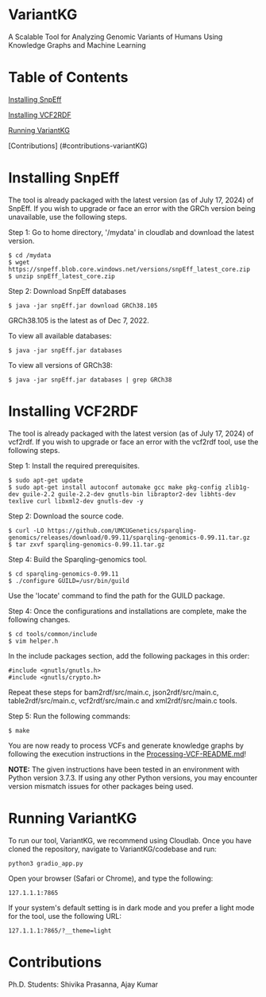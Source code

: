 # VariantKG
A Scalable Tool for Analyzing Genomic Variants of Humans Using Knowledge Graphs and Machine Learning

# Table of Contents

[Installing SnpEff](#installing-snpeff)

[Installing VCF2RDF](#installing-vcf2rdf)

[Running VariantKG](#run-variantKG)

[Contributions] (#contributions-variantKG)

# Installing SnpEff
The tool is already packaged with the latest version (as of July 17, 2024) of SnpEff. If you wish to upgrade or face an error with the GRCh version being unavailable, use the following steps.

Step 1: Go to home directory, '/mydata' in cloudlab and download the latest version.

    $ cd /mydata
    $ wget https://snpeff.blob.core.windows.net/versions/snpEff_latest_core.zip
    $ unzip snpEff_latest_core.zip

Step 2: Download SnpEff databases

    $ java -jar snpEff.jar download GRCh38.105

GRCh38.105 is the latest as of Dec 7, 2022.

To view all available databases: 

    $ java -jar snpEff.jar databases

To view all versions of GRCh38:

    $ java -jar snpEff.jar databases | grep GRCh38

# Installing VCF2RDF

The tool is already packaged with the latest version (as of July 17, 2024) of vcf2rdf. If you wish to upgrade or face an error with the vcf2rdf tool, use the following steps.

Step 1: Install the required prerequisites.

    $ sudo apt-get update
    $ sudo apt-get install autoconf automake gcc make pkg-config zlib1g-dev guile-2.2 guile-2.2-dev gnutls-bin libraptor2-dev libhts-dev texlive curl libxml2-dev gnutls-dev -y

Step 2: Download the source code.

    $ curl -LO https://github.com/UMCUGenetics/sparqling-genomics/releases/download/0.99.11/sparqling-genomics-0.99.11.tar.gz
    $ tar zxvf sparqling-genomics-0.99.11.tar.gz

Step 4: Build the Sparqling-genomics tool.

    $ cd sparqling-genomics-0.99.11
    $ ./configure GUILD=/usr/bin/guild

Use the 'locate' command to find the path for the GUILD package.

Step 4: Once the configurations and installations are complete, make the following changes.

    $ cd tools/common/include
    $ vim helper.h

In the include packages section, add the following packages in this order:

    #include <gnutls/gnutls.h>
    #include <gnutls/crypto.h>

Repeat these steps for bam2rdf/src/main.c, json2rdf/src/main.c, table2rdf/src/main.c, vcf2rdf/src/main.c and xml2rdf/src/main.c tools.

Step 5: Run the following commands:

    $ make

You are now ready to process VCFs and generate knowledge graphs by following the execution instructions in the [Processing-VCF-README.md](/NSF-RAPID-KGV/Processing-VCF/README.md)!

<b>NOTE:</b> The given instructions have been tested in an environment with Python version 3.7.3. If using any other Python versions, you may encounter version mismatch issues for other packages being used.

# Running VariantKG

To run our tool, VariantKG, we recommend using Cloudlab. Once you have cloned the repository, navigate to VariantKG/codebase and run:

    python3 gradio_app.py

Open your browser (Safari or Chrome), and type the following:

    127.1.1.1:7865

If your system's default setting is in dark mode and you prefer a light mode for the tool, use the following URL:

    127.1.1.1:7865/?__theme=light

# Contributions

Ph.D. Students: Shivika Prasanna, Ajay Kumar